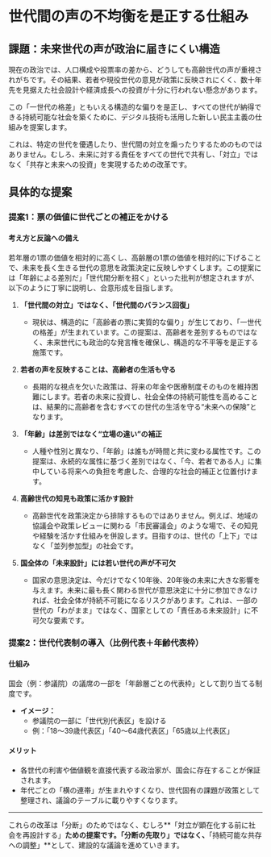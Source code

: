 # 世代間の声の不均衡を是正する仕組み

## 課題：未来世代の声が政治に届きにくい構造

現在の政治では、人口構成や投票率の差から、どうしても高齢世代の声が重視されがちです。その結果、若者や現役世代の意見が政策に反映されにくく、数十年先を見据えた社会設計や経済成長への投資が十分に行われない懸念があります。

この「一世代の格差」ともいえる構造的な偏りを是正し、すべての世代が納得できる持続可能な社会を築くために、デジタル技術も活用した新しい民主主義の仕組みを提案します。

これは、特定の世代を優遇したり、世代間の対立を煽ったりするためのものではありません。むしろ、未来に対する責任をすべての世代で共有し、「対立」ではなく「共存と未来への投資」を実現するための改革です。

## 具体的な提案

### 提案1：票の価値に世代ごとの補正をかける

#### 考え方と反論への備え

若年層の1票の価値を相対的に高くし、高齢層の1票の価値を相対的に下げることで、未来を長く生きる世代の意思を政策決定に反映しやすくします。この提案には「年齢による差別だ」「世代間分断を招く」といった批判が想定されますが、以下のように丁寧に説明し、合意形成を目指します。

1.  **「世代間の対立」ではなく、「世代間のバランス回復」**
    *   現状は、構造的に「高齢者の票に実質的な偏り」が生じており、「一世代の格差」が生まれています。この提案は、高齢者を差別するものではなく、未来世代にも政治的な発言権を確保し、構造的な不平等を是正する施策です。

2.  **若者の声を反映することは、高齢者の生活も守る**
    *   長期的な視点を欠いた政策は、将来の年金や医療制度そのものを維持困難にします。若者の未来に投資し、社会全体の持続可能性を高めることは、結果的に高齢者を含むすべての世代の生活を守る“未来への保険”となります。

3.  **「年齢」は差別ではなく“立場の違い”の補正**
    *   人種や性別と異なり、「年齢」は誰もが時間と共に変わる属性です。この提案は、永続的な属性に基づく差別ではなく、「今、若者である人」に集中している将来への負担を考慮した、合理的な社会的補正と位置付けます。

4.  **高齢世代の知見も政策に活かす設計**
    *   高齢世代を政策決定から排除するものではありません。例えば、地域の協議会や政策レビューに関わる「市民審議会」のような場で、その知見や経験を活かす仕組みを併設します。目指すのは、世代の「上下」ではなく「並列参加型」の社会です。

5.  **国全体の「未来設計」には若い世代の声が不可欠**
    *   国家の意思決定は、今だけでなく10年後、20年後の未来に大きな影響を与えます。未来に最も長く関わる世代が意思決定に十分に参加できなければ、社会全体が持続不可能になるリスクがあります。これは、一部の世代の「わがまま」ではなく、国家としての「責任ある未来設計」に不可欠な要素です。

### 提案2：世代代表制の導入（比例代表＋年齢代表枠）

#### 仕組み
国会（例：参議院）の議席の一部を「年齢層ごとの代表枠」として割り当てる制度です。

*   **イメージ：**
    *   参議院の一部に「世代別代表区」を設ける
    *   例：「18〜39歳代表区」「40〜64歳代表区」「65歳以上代表区」

#### メリット
*   各世代の利害や価値観を直接代表する政治家が、国会に存在することが保証されます。
*   年代ごとの「横の連帯」が生まれやすくなり、世代固有の課題が政策として整理され、議論のテーブルに載りやすくなります。

---
これらの改革は「分断」のためではなく、むしろ**「対立が顕在化する前に社会を再設計する」**ための提案です。「分断の先取り」ではなく、**「持続可能な共存への調整」**として、建設的な議論を進めていきます。